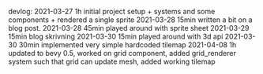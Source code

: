 devlog:
2021-03-27  1h  initial project setup + systems and some components + rendered a single sprite
2021-03-28  15min written a bit on a blog post.
2021-03-28  45min played around with sprite sheet
2021-03-29  15min blog skrivning
2021-03-30  15min played around with 3d api
2021-03-30  30min implemented very simple hardcoded tilemap
2021-04-08  1h updated to bevy 0.5, worked on grid component, added grid_renderer system such that grid can update mesh, added working tilemap
